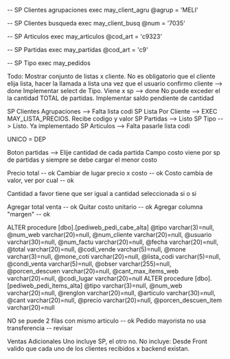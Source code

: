 -- SP Clientes agrupaciones
exec may_client_agru @agrup = 'MELI' 

-- SP Clientes busqueda
exec may_client_busq @num = '7035'


 -- SP Articulos
exec may_articulos @cod_art = 'c9323'


-- SP Partidas
exec may_partidas @cod_art = 'c9'

-- SP Tipo
exec may_pedidos

Todo: 
Mostrar conjunto de listas x cliente. No es obligatorio que el cliente elija lista, hacer la llamada a lista una vez que el usuario confirmo cliente --> done
Implementar select de Tipo. Viene x sp --> done
No puede exceder el la cantidad TOTAL de partidas. Implementar saldo pendiente de cantidad


SP Clientes Agrupaciones --> Falta lista codi
SP Lista Por Cliente --> EXEC MAY_LISTA_PRECIOS. Recibe codigo y valor
SP Partidas --> Listo
SP Tipo --> Listo. Ya implementado
SP Articulos --> Falta pasarle lista codi

UNICO = DEP

Boton partidas --> Elije cantidad de cada partida
Campo costo viene por sp de partidas y siempre se debe cargar el menor costo


Precio total -- ok
Cambiar de lugar precio x costo -- ok
Costo cambia de valor, ver por cual -- ok

Cantidad a favor tiene que ser igual a cantidad seleccionada si o si

Agregar total venta -- ok
Quitar costo unitario -- ok
Agregar columna "margen" -- ok

ALTER procedure [dbo].[pediweb_pedi_cabe_alta]
@tipo varchar(3)=null,
@num_web varchar(20)=null,
@num_cliente varchar(20)=null,
@usuario varchar(30)=null,
@num_factu varchar(20)=null,
@fecha varchar(20)=null,
@total varchar(20)=null,
@codi_vende varchar(5)=null,
@mone varchar(3)=null,
@mone_coti varchar(20)=null,
@lista_codi varchar(5)=null,
@condi_venta varchar(5)=null,
@obser varchar(255)=null,
@porcen_descuen varchar(20)=null,
@cant_max_items_web varchar(20)=null,
@codi_lugar varchar(20)=null
ALTER procedure [dbo].[pediweb_pedi_items_alta]
@tipo varchar(3)=null,
@num_web varchar(20)=null,
@renglon varchar(20)=null,
@articulo varchar(30)=null,
@cant varchar(20)=null,
@precio varchar(20)=null,
@porcen_descuen_item varchar(20)=null

NO se puede 2 filas con mismo articulo -- ok
Pedido mayorista no usa transferencia -- revisar

Ventas Adicionales
Uno incluye SP, el otro no. 
No incluye: Desde Front valido que cada uno de los clientes recibidos x backend existan. 